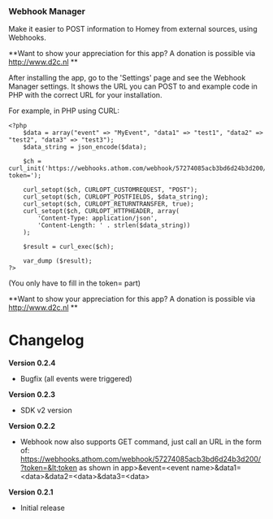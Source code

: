 ### Webhook Manager

Make it easier to POST information to Homey from external sources, using Webhooks.

**Want to show your appreciation for this app? A donation is possible via http://www.d2c.nl **

After installing the app, go to the 'Settings' page and see the Webhook Manager settings. It shows the URL you can POST to and example code in PHP with the correct URL for your installation.

For example, in PHP using CURL:

```
<?php
	$data = array("event" => "MyEvent", "data1" => "test1", "data2" => "test2", "data3" => "test3");                                                                    
	$data_string = json_encode($data);
	
	$ch = curl_init('https://webhooks.athom.com/webhook/57274085acb3bd6d24b3d200/?token=');
	
	curl_setopt($ch, CURLOPT_CUSTOMREQUEST, "POST");                                                                     
	curl_setopt($ch, CURLOPT_POSTFIELDS, $data_string);                                                                  
	curl_setopt($ch, CURLOPT_RETURNTRANSFER, true);                                                                      
	curl_setopt($ch, CURLOPT_HTTPHEADER, array(                                                                          
	    'Content-Type: application/json',                                                                                
	    'Content-Length: ' . strlen($data_string))                                                                       
	);                                                                                                                   
	                                                                                                                     
	$result = curl_exec($ch);
	
	var_dump ($result);
?>
```

(You only have to fill in the token= part)

**Want to show your appreciation for this app? A donation is possible via http://www.d2c.nl **

# Changelog
**Version 0.2.4**
- Bugfix (all events were triggered)

**Version 0.2.3**
- SDK v2 version

**Version 0.2.2**
- Webhook now also supports GET command, just call an URL in the form of:
https://webhooks.athom.com/webhook/57274085acb3bd6d24b3d200/?token=&lt;token as shown in app&gt;&event=&lt;event name&gt;&data1=&lt;data&gt;&data2=&lt;data&gt;&data3=&lt;data&gt;

**Version 0.2.1**
- Initial release
